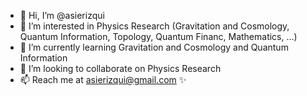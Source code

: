 - 👋 Hi, I’m @asierizqui
- 👀 I’m interested in Physics Research (Gravitation and Cosmology, Quantum Information, Topology, Quantum Financ, Mathematics, ...)
- 🌱 I’m currently learning Gravitation and Cosmology and Quantum Information
- 💞️ I’m looking to collaborate on Physics Research
- 📫 Reach me at asierizqui@gmail.com ✨ 
